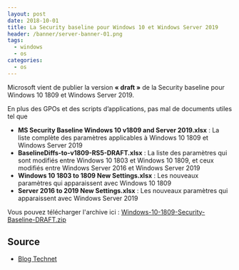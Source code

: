 ```yaml
---
layout: post
date: 2018-10-01
title: La Security baseline pour Windows 10 et Windows Server 2019
header: /banner/server-banner-01.png
tags:
  - windows
  - os
categories:
  - os
---
```


Microsoft vient de publier la version **« draft »** de la Security baseline pour Windows 10 1809 et Windows Server 2019.

En plus des GPOs et des scripts d’applications, pas mal de documents utiles tel que

- **MS Security Baseline Windows 10 v1809 and Server 2019.xlsx** : La liste complète des paramètres applicables à Windows 10 1809 et Windows Server 2019
- **BaselineDiffs-to-v1809-RS5-DRAFT.xlsx** : La liste des paramètres qui sont modifiés entre Windows 10 1803 et Windows 10 1809, et ceux modifiés entre Windows Server 2016 et Windows Server 2019
- **Windows 10 1803 to 1809 New Settings.xlsx** : Les nouveaux paramètres qui apparaissent avec Windows 10 1809
- **Server 2016 to 2019 New Settings.xlsx** : Les nouveaux paramètres qui apparaissent avec Windows Server 2019

<!--more-->

Vous pouvez télécharger l'archive ici : [Windows-10-1809-Security-Baseline-DRAFT.zip](https://msdnshared.blob.core.windows.net/media/2018/10/Windows-10-1809-Security-Baseline-DRAFT.zip)

## Source

- [Blog Technet](https://blogs.technet.microsoft.com/secguide/2018/10/01/security-baseline-draft-for-windows-10-v1809-and-windows-server-2019/)